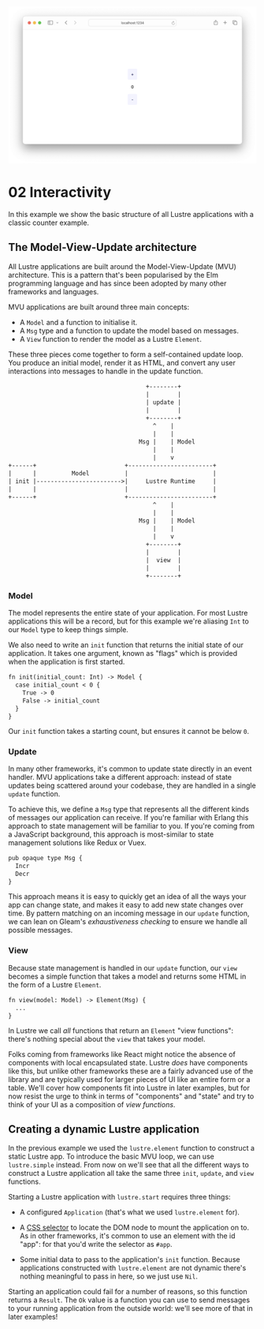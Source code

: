 ![](./header.png)

# 02 Interactivity

In this example we show the basic structure of all Lustre applications with a
classic counter example.

## The Model-View-Update architecture

All Lustre applications are built around the Model-View-Update (MVU) architecture.
This is a pattern that's been popularised by the Elm programming language and
has since been adopted by many other frameworks and languages.

MVU applications are built around three main concepts:

- A `Model` and a function to initialise it.
- A `Msg` type and a function to update the model based on messages.
- A `View` function to render the model as a Lustre `Element`.

These three pieces come together to form a self-contained update loop. You produce
an initial model, render it as HTML, and convert any user interactions into
messages to handle in the update function.

```text
                                       +--------+
                                       |        |
                                       | update |
                                       |        |
                                       +--------+
                                         ^    |
                                         |    |
                                     Msg |    | Model
                                         |    |
                                         |    v
+------+                         +------------------------+
|      |          Model          |                        |
| init |------------------------>|     Lustre Runtime     |
|      |                         |                        |
+------+                         +------------------------+
                                         ^    |
                                         |    |
                                     Msg |    | Model
                                         |    |
                                         |    v
                                       +--------+
                                       |        |
                                       |  view  |
                                       |        |
                                       +--------+
```

### Model

The model represents the entire state of your application. For most Lustre
applications this will be a record, but for this example we're aliasing `Int` to
our `Model` type to keep things simple.

We also need to write an `init` function that returns the initial state of our
application. It takes one argument, known as "flags" which is provided when the
application is first started.

```gleam
fn init(initial_count: Int) -> Model {
  case initial_count < 0 {
    True -> 0
    False -> initial_count
  }
}
```

Our `init` function takes a starting count, but ensures it cannot be below `0`.

### Update

In many other frameworks, it's common to update state directly in an event handler.
MVU applications take a different approach: instead of state updates being scattered
around your codebase, they are handled in a single `update` function.

To achieve this, we define a `Msg` type that represents all the different kinds of
messages our application can receive. If you're familiar with Erlang this approach
to state management will be familiar to you. If you're coming from a JavaScript
background, this approach is most-similar to state management solutions like Redux
or Vuex.

```gleam
pub opaque type Msg {
  Incr
  Decr
}
```

This approach means it is easy to quickly get an idea of all the ways your app
can change state, and makes it easy to add new state changes over time. By pattern
matching on an incoming message in our `update` function, we can lean on Gleam's
_exhaustiveness checking_ to ensure we handle all possible messages.

### View

Because state management is handled in our `update` function, our `view` becomes
a simple function that takes a model and returns some HTML in the form of a
Lustre `Element`.

```gleam
fn view(model: Model) -> Element(Msg) {
  ...
}
```

In Lustre we call _all_ functions that return an `Element` "view functions": there's
nothing special about the `view` that takes your model.

Folks coming from frameworks like React might notice the absence of components
with local encapsulated state. Lustre _does_ have components like this, but unlike
other frameworks these are a fairly advanced use of the library and are typically
used for larger pieces of UI like an entire form or a table. We'll cover how
components fit into Lustre in later examples, but for now resist the urge to think
in terms of "components" and "state" and try to think of your UI as a composition
of _view functions_.

## Creating a dynamic Lustre application

In the previous example we used the `lustre.element` function to construct a
static Lustre app. To introduce the basic MVU loop, we can use `lustre.simple`
instead. From now on we'll see that all the different ways to construct a Lustre
application all take the same three `init`, `update`, and `view` functions.

Starting a Lustre application with `lustre.start` requires three things:

- A configured `Application` (that's what we used `lustre.element` for).

- A [CSS selector](https://developer.mozilla.org/en-US/docs/Web/API/Document_object_model/Locating_DOM_elements_using_selectors)
  to locate the DOM node to mount the application on to. As in other frameworks,
  it's common to use an element with the id "app": for that you'd write the
  selector as `#app`.

- Some initial data to pass to the application's `init` function. Because applications
  constructed with `lustre.element` are not dynamic there's nothing meaningful
  to pass in here, so we just use `Nil`.

Starting an application could fail for a number of reasons, so this function
returns a `Result`. The `Ok` value is a function you can use to send messages to
your running application from the outside world: we'll see more of that in later
examples!
